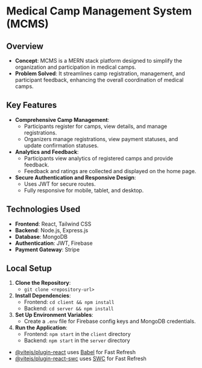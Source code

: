 # Medical Camp Management System (MCMS)

## Overview
- **Concept**: MCMS is a MERN stack platform designed to simplify the organization and participation in medical camps.
- **Problem Solved**: It streamlines camp registration, management, and participant feedback, enhancing the overall coordination of medical camps.

## Key Features
- **Comprehensive Camp Management**: 
  - Participants register for camps, view details, and manage registrations.
  - Organizers manage registrations, view payment statuses, and update confirmation statuses.
- **Analytics and Feedback**: 
  - Participants view analytics of registered camps and provide feedback.
  - Feedback and ratings are collected and displayed on the home page.
- **Secure Authentication and Responsive Design**: 
  - Uses JWT for secure routes.
  - Fully responsive for mobile, tablet, and desktop.

## Technologies Used
- **Frontend**: React, Tailwind CSS
- **Backend**: Node.js, Express.js
- **Database**: MongoDB
- **Authentication**: JWT, Firebase
- **Payment Gateway**: Stripe

## Local Setup
1. **Clone the Repository**:
   - `git clone <repository-url>`
2. **Install Dependencies**:
   - Frontend: `cd client && npm install`
   - Backend: `cd server && npm install`
3. **Set Up Environment Variables**:
   - Create a `.env` file for Firebase config keys and MongoDB credentials.
4. **Run the Application**:
   - Frontend: `npm start` in the `client` directory
   - Backend: `npm start` in the `server` directory


- [@vitejs/plugin-react](https://github.com/vitejs/vite-plugin-react/blob/main/packages/plugin-react/README.md) uses [Babel](https://babeljs.io/) for Fast Refresh
- [@vitejs/plugin-react-swc](https://github.com/vitejs/vite-plugin-react-swc) uses [SWC](https://swc.rs/) for Fast Refresh
